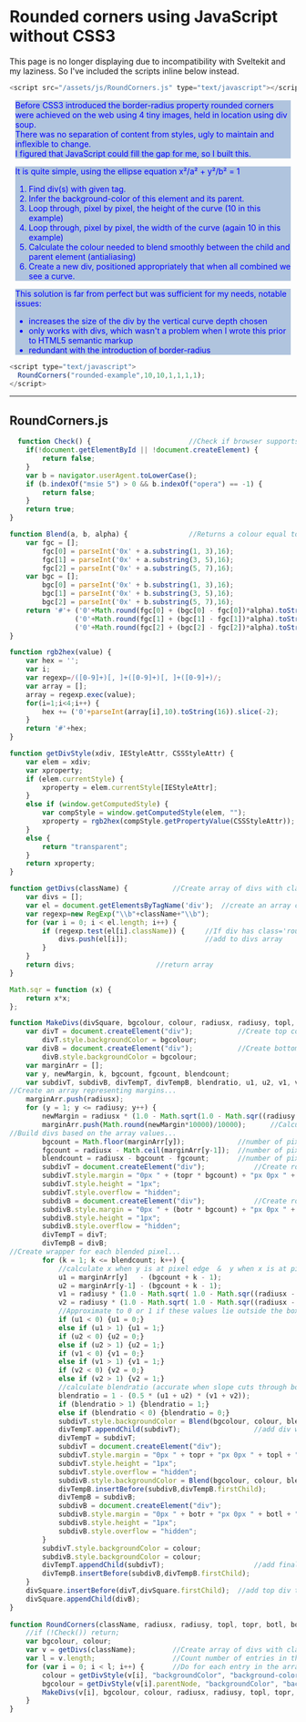 # Rounded corners using JavaScript without CSS3

This page is no longer displaying due to incompatibility with Sveltekit and my laziness.
So I've included the scripts inline below instead.


```js
<script src="/assets/js/RoundCorners.js" type="text/javascript"></script>
```



<div markdown="1" class="rounded-example" style="background-color: lightsteelblue; color: blue; margin: 10px;">

  Before CSS3 introduced the border-radius property rounded corners were achieved on the web using 4 tiny images, held in location using div soup.  
  There was no separation of content from styles, ugly to maintain and inflexible to change.  
  I figured that JavaScript could fill the gap for me, so I built this.

</div>

<div markdown="1" class="rounded-example" style="background-color: lightsteelblue; color: blue; margin: 10px;">

  It is quite simple, using the ellipse equation x&sup2;/a&sup2; + y&sup2;/b&sup2; = 1   
1. Find div(s) with given tag.
2. Infer the background-color of this element and its parent.
3. Loop through, pixel by pixel, the height of the curve (10 in this example)
4. Loop through, pixel by pixel, the width of the curve (again 10 in this example)
5. Calculate the colour needed to blend smoothly between the child and parent element (antialiasing)
6. Create a new div, positioned appropriately that when all combined we see a curve.

</div>

<div markdown="1" class="rounded-example" style="background-color: lightsteelblue; color: blue; margin: 10px;">

  This solution is far from perfect but was sufficient for my needs, notable issues:  
* increases the size of the div by the vertical curve depth chosen
* only works with divs, which wasn't a problem when I wrote this prior to HTML5 semantic markup
* redundant with the introduction of border-radius

</div>

```js
<script type="text/javascript">
  RoundCorners("rounded-example",10,10,1,1,1,1);
</script>
```

---

## RoundCorners.js

```javascript
  function Check() {						//Check if browser supports this, if not then quit
	if(!document.getElementById || !document.createElement) {
	    return false;
	}
	var b = navigator.userAgent.toLowerCase();
	if (b.indexOf("msie 5") > 0 && b.indexOf("opera") == -1) {
		return false;
	}
	return true;
}

function Blend(a, b, alpha) {				//Returns a colour equal to a blend of the fore and background colours
	var fgc = [];
		fgc[0] = parseInt('0x' + a.substring(1, 3),16);
		fgc[1] = parseInt('0x' + a.substring(3, 5),16);
		fgc[2] = parseInt('0x' + a.substring(5, 7),16);
	var bgc = [];
		bgc[0] = parseInt('0x' + b.substring(1, 3),16);
		bgc[1] = parseInt('0x' + b.substring(3, 5),16);
		bgc[2] = parseInt('0x' + b.substring(5, 7),16);
	return '#'+ ('0'+Math.round(fgc[0] + (bgc[0] - fgc[0])*alpha).toString(16)).slice(-2).toString(16) +
				('0'+Math.round(fgc[1] + (bgc[1] - fgc[1])*alpha).toString(16)).slice(-2).toString(16) +
				('0'+Math.round(fgc[2] + (bgc[2] - fgc[2])*alpha).toString(16)).slice(-2).toString(16);
}

function rgb2hex(value) {
	var hex = '';
	var i;
	var regexp=/([0-9]+)[, ]+([0-9]+)[, ]+([0-9]+)/;
	var array = [];
	array = regexp.exec(value);
	for(i=1;i<4;i++) {
		hex += ('0'+parseInt(array[i],10).toString(16)).slice(-2);
	}
	return '#'+hex;
}

function getDivStyle(xdiv, IEStyleAttr, CSSStyleAttr) {
    var elem = xdiv;
	var xproperty;
    if (elem.currentStyle) {
        xproperty = elem.currentStyle[IEStyleAttr];
    } 
	else if (window.getComputedStyle) {
        var compStyle = window.getComputedStyle(elem, "");
        xproperty = rgb2hex(compStyle.getPropertyValue(CSSStyleAttr));
    }
	else {
		return "transparent";
	}
	return xproperty;
}

function getDivs(className) {			//Create array of divs with class='rounded'
	var divs = [];
	var el = document.getElementsByTagName('div');  //create an array containing ALL divs on the page
	var regexp=new RegExp("\\b"+className+"\\b");
	for (var i = 0; i < el.length; i++) {
		if (regexp.test(el[i].className)) {		//If div has class='rounded'...
			divs.push(el[i]);					//add to divs array
		}
	}
	return divs;					//return array
}

Math.sqr = function (x) {
	return x*x;
}; 

function MakeDivs(divSquare, bgcolour, colour, radiusx, radiusy, topl, topr, botl, botr) {
	var divT = document.createElement("div");			//Create top container div
		divT.style.backgroundColor = bgcolour;
	var divB = document.createElement("div");			//Create bottom container div
		divB.style.backgroundColor = bgcolour;
	var marginArr = [];
	var y, newMargin, k, bgcount, fgcount, blendcount;
	var subdivT, subdivB, divTempT, divTempB, blendratio, u1, u2, v1, v2;
//Create an array representing margins...
	marginArr.push(radiusx);
	for (y = 1; y <= radiusy; y++) {
		newMargin = radiusx * (1.0 - Math.sqrt(1.0 - Math.sqr((radiusy - y)/ radiusy)));
		marginArr.push(Math.round(newMargin*10000)/10000); 		//Calculate x for given y to 4 d.p.s, add to array...
//Build divs based on the array values...
		bgcount = Math.floor(marginArr[y]);				//number of pixels on row which are background
		fgcount = radiusx - Math.ceil(marginArr[y-1]);	//number of pixels on row which are foreground
		blendcount = radiusx - bgcount - fgcount;		//number of pixels on row which are blended between the two
		subdivT = document.createElement("div");			//Create row wrapper div with margins set by bgcount and options in function call
		subdivT.style.margin = "0px " + (topr * bgcount) + "px 0px " + (topl * bgcount) + "px";
		subdivT.style.height = "1px";
		subdivT.style.overflow = "hidden";
		subdivB = document.createElement("div");			//Create row wrapper div with margins set by bgcount and options in function call
		subdivB.style.margin = "0px " + (botr * bgcount) + "px 0px " + (botl * bgcount) + "px";
		subdivB.style.height = "1px";
		subdivB.style.overflow = "hidden";
		divTempT = divT;
		divTempB = divB;
//Create wrapper for each blended pixel...
		for (k = 1; k <= blendcount; k++) {
			//calculate x when y is at pixel edge  &  y when x is at pixel edge...
			u1 = marginArr[y]   - (bgcount + k - 1);
			u2 = marginArr[y-1] - (bgcount + k - 1);
			v1 = radiusy * (1.0 - Math.sqrt( 1.0 - Math.sqr((radiusx - (bgcount + k - 1))/ radiusx))) - (y - 1);
			v2 = radiusy * (1.0 - Math.sqrt( 1.0 - Math.sqr((radiusx - (bgcount + k    ))/ radiusx))) - (y - 1);
			//Approximate to 0 or 1 if these values lie outside the box (to ensure that blendratio stays between 0 and 1)...
			if (u1 < 0) {u1 = 0;}
			else if (u1 > 1) {u1 = 1;}
			if (u2 < 0) {u2 = 0;}
			else if (u2 > 1) {u2 = 1;}
			if (v1 < 0) {v1 = 0;}
			else if (v1 > 1) {v1 = 1;}
			if (v2 < 0) {v2 = 0;}
			else if (v2 > 1) {v2 = 1;}
			//calculate blendratio (accurate when slope cuts through both sides OR both top and bottom, 1 of each results in approximation)...
			blendratio = 1 - (0.5 * (u1 + u2) * (v1 + v2));
			if (blendratio > 1) {blendratio = 1;}
			else if (blendratio < 0) {blendratio = 0;}
			subdivT.style.backgroundColor = Blend(bgcolour, colour, blendratio);
			divTempT.appendChild(subdivT);					//add div within containing div (first div appended within top container div)
			divTempT = subdivT;
			subdivT = document.createElement("div");
			subdivT.style.margin = "0px " + topr + "px 0px " + topl + "px";
			subdivT.style.height = "1px";
			subdivT.style.overflow = "hidden";
			subdivB.style.backgroundColor = Blend(bgcolour, colour, blendratio);
			divTempB.insertBefore(subdivB,divTempB.firstChild);
			divTempB = subdivB;
			subdivB = document.createElement("div");
			subdivB.style.margin = "0px " + botr + "px 0px " + botl + "px";
			subdivB.style.height = "1px";
			subdivB.style.overflow = "hidden";
		}
		subdivT.style.backgroundColor = colour;
		subdivB.style.backgroundColor = colour;
		divTempT.appendChild(subdivT);						//add final nested div (foreground)
		divTempB.insertBefore(subdivB,divTempB.firstChild);
	}
	divSquare.insertBefore(divT,divSquare.firstChild);	//add top div to html before the div we are rounding
	divSquare.appendChild(divB);
}
	
function RoundCorners(className, radiusx, radiusy, topl, topr, botl, botr) {
	//if (!Check()) return;
	var bgcolour, colour;
	var v = getDivs(className);			//Create array of divs with class='rounded'
	var l = v.length;					//Count number of entries in the array
	for (var i = 0; i < l; i++) {		//Do for each entry in the array
		colour = getDivStyle(v[i], "backgroundColor", "background-color");
		bgcolour = getDivStyle(v[i].parentNode, "backgroundColor", "background-color");
		MakeDivs(v[i], bgcolour, colour, radiusx, radiusy, topl, topr, botl, botr);
	}
}
```